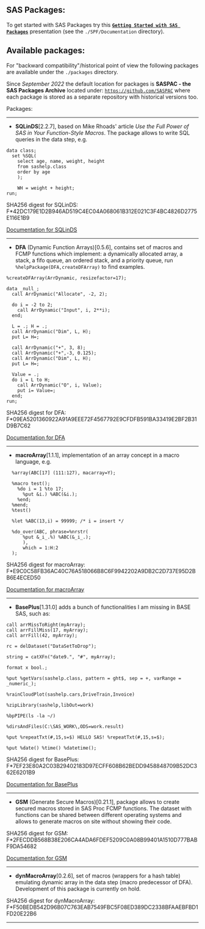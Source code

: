 ## SAS Packages: 
To get started with SAS Packages try this [**`Getting Started with SAS Packages`**](https://github.com/yabwon/SAS_PACKAGES/blob/main/SPF/Documentation/Getting_Started_with_SAS_Packages.pdf "Getting Started with SAS Packages") presentation (see the `./SPF/Documentation` directory).

## Available packages: 
For "backward compatibility"/historical point of view the following packages are available under the `./packages` directory.

Since *September 2022* the default location for packages is **SASPAC - the SAS Packages Archive** located under: [`https://github.com/SASPAC`](https://github.com/SASPAC) where each package is stored as a separate repository with historical versions too.

Packages:

---

- **SQLinDS**\[2.2.7\], based on Mike Rhoads' article *Use the Full Power of SAS in Your Function-Style Macros*. The package allows to write SQL queries in the data step, e.g.
```sas
data class;
  set %SQL(
    select age, name, weight, height 
    from sashelp.class 
    order by age
    );
    
    WH = weight + height;
run;
```
SHA256 digest for SQLinDS: F*42DC179E1D2B946AD519C4EC04A068061B312E021C3F4BC4826D2775E116E1B9

[Documentation for SQLinDS](https://github.com/yabwon/SAS_PACKAGES/blob/main/packages/sqlinds.md "Documentation for SQLinDS")

---

- **DFA** (Dynamic Function Arrays)\[0.5.6\], contains set of macros and FCMP functions which implement: a dynamically allocated array, a stack, a fifo queue, an ordered stack, and a priority queue, run `%helpPackage(DFA,createDFArray)` to find examples.
```sas
%createDFArray(ArrDynamic, resizefactor=17); 

data _null_;
  call ArrDynamic("Allocate", -2, 2);

  do i = -2 to 2;
    call ArrDynamic("Input", i, 2**i);
  end;

  L = .; H = .;
  call ArrDynamic("Dim", L, H);
  put L= H=;

  call ArrDynamic("+", 3, 8);
  call ArrDynamic("+",-3, 0.125);
  call ArrDynamic("Dim", L, H);
  put L= H=;

  Value = .;
  do i = L to H;
    call ArrDynamic("O", i, Value);
    put i= Value=;
  end;
run;
```
SHA256 digest for DFA: F*09EA5201360922A91A9EEE72F4567792E9CFDFB591BA33419E2BF2B31D9B7C62

[Documentation for DFA](https://github.com/yabwon/SAS_PACKAGES/blob/main/packages/dfa.md "Documentation for DFA")

---

- **macroArray**\[1.1.1\], implementation of an array concept in a macro language, e.g. 
```sas
  %array(ABC[17] (111:127), macarray=Y); 
  
  %macro test();
    %do i = 1 %to 17; 
      %put &i.) %ABC(&i.); 
    %end;
  %mend;
  %test() 
  
  %let %ABC(13,i) = 99999; /* i = insert */

  %do_over(ABC, phrase=%nrstr( 
      %put &_i_.%) %ABC(&_i_.); 
      ),
      which = 1:H:2
  );
```
SHA256 digest for macroArray: F*E9C0C58FB36AC40C76A518066B8C6F9942202A9DB2C2D737E95D2BB6E4ECED50

[Documentation for macroArray](https://github.com/yabwon/SAS_PACKAGES/blob/main/packages/macroarray.md "Documentation for macroArray")

---

- **BasePlus**\[1.31.0\] adds a bunch of functionalities I am missing in BASE SAS, such as: 
```sas
call arrMissToRight(myArray); 
call arrFillMiss(17, myArray); 
call arrFill(42, myArray); 

rc = delDataset("DataSetToDrop"); 

string = catXFn("date9.", "#", myArray);

format x bool.;

%put %getVars(sashelp.class, pattern = ght$, sep = +, varRange = _numeric_);

%rainCloudPlot(sashelp.cars,DriveTrain,Invoice)

%zipLibrary(sashelp,libOut=work)

%bpPIPE(ls -la ~/)

%dirsAndFiles(C:\SAS_WORK\,ODS=work.result)

%put %repeatTxt(#,15,s=$) HELLO SAS! %repeatTxt(#,15,s=$);

%put %date() %time() %datetime();
```
SHA256 digest for BasePlus: F*7EF23E80A2C03B29402183D97ECFF608B62BEDD9458848709B52DC362E6201B9

[Documentation for BasePlus](https://github.com/yabwon/SAS_PACKAGES/blob/main/packages/baseplus.md "Documentation for BasePlus")

---

- **GSM** (Generate Secure Macros)\[0.21.1\], package allows
 to create secured macros stored in SAS Proc FCMP functions.
 The dataset with functions can be shared between different operating systems
 and allows to generate macros on site without showing their code.

SHA256 digest for GSM: F*2FECDDB568B38E206CA4ADA6FDEF5209C0A08B99401A1510D777BABF9DA54682

[Documentation for GSM](https://github.com/yabwon/SAS_PACKAGES/blob/main/packages/gsm.md "Documentation for GSM")

---

- **dynMacroArray**\[0.2.6\], set of macros (wrappers for a hash table) emulating dynamic array in the data step (macro predecessor of DFA). Development of this package is currently on hold.

SHA256 digest for dynMacroArray: F*F50BEDB542D96B07C763EAB7549FBC5F08ED389DC2338BFAAEBFBD1FD20E22B6

---
